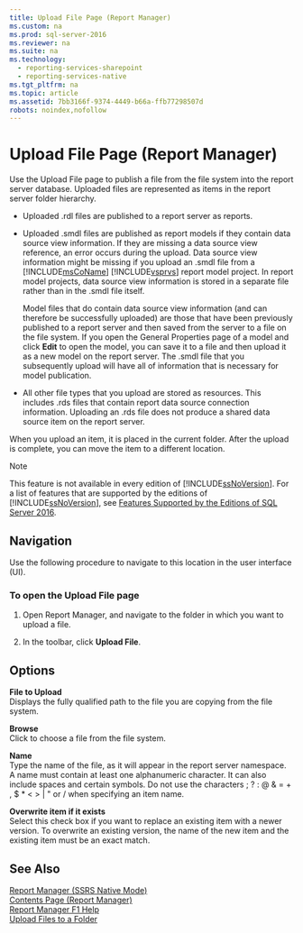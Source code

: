 ```yaml
---
title: Upload File Page (Report Manager)
ms.custom: na
ms.prod: sql-server-2016
ms.reviewer: na
ms.suite: na
ms.technology: 
  - reporting-services-sharepoint
  - reporting-services-native
ms.tgt_pltfrm: na
ms.topic: article
ms.assetid: 7bb3166f-9374-4449-b66a-ffb77298507d
robots: noindex,nofollow
---
```

# Upload File Page (Report Manager)
  Use the Upload File page to publish a file from the file system into the report server database. Uploaded files are represented as items in the report server folder hierarchy.  
  
-   Uploaded .rdl files are published to a report server as reports.  
  
-   Uploaded .smdl files are published as report models if they contain data source view information. If they are missing a data source view reference, an error occurs during the upload. Data source view information might be missing if you upload an .smdl file from a [!INCLUDE[msCoName](../../Topics/TopicNameContainA/includes/msCoName_md.md)] [!INCLUDE[vsprvs](../../Topics/TopicNameContainA/includes/vsprvs_md.md)] report model project. In report model projects, data source view information is stored in a separate file rather than in the .smdl file itself.  
  
     Model files that do contain data source view information (and can therefore be successfully uploaded) are those that have been previously published to a report server and then saved from the server to a file on the file system. If you open the General Properties page of a model and click **Edit** to open the model, you can save it to a file and then upload it as a new model on the report server. The .smdl file that you subsequently upload will have all of information that is necessary for model publication.  
  
-   All other file types that you upload are stored as resources. This includes .rds files that contain report data source connection information. Uploading an .rds file does not produce a shared data source item on the report server.  
  
 When you upload an item, it is placed in the current folder. After the upload is complete, you can move the item to a different location.  
  
> [!NOTE]  
>  This feature is not available in every edition of [!INCLUDE[ssNoVersion](../../Topics/TopicNameContainA/includes/ssNoVersion_md.md)]. For a list of features that are supported by the editions of [!INCLUDE[ssNoVersion](../../Topics/TopicNameContainA/includes/ssNoVersion_md.md)], see [Features Supported by the Editions of SQL Server 2016](../../Topics/TopicNameNotContainA/Features-Supported-by-the-Editions-of-SQL-Server-2016.md).  
  
## Navigation  
 Use the following procedure to navigate to this location in the user interface (UI).  
  
### To open the Upload File page  
  
1.  Open Report Manager, and navigate to the folder in which you want to upload a file.  
  
2.  In the toolbar, click **Upload File**.  
  
## Options  
 **File to Upload**  
 Displays the fully qualified path to the file you are copying from the file system.  
  
 **Browse**  
 Click to choose a file from the file system.  
  
 **Name**  
 Type the name of the file, as it will appear in the report server namespace. A name must contain at least one alphanumeric character. It can also include spaces and certain symbols. Do not use the characters ; ? : @ & = + , $ * < > | " or / when specifying an item name.  
  
 **Overwrite item if it exists**  
 Select this check box if you want to replace an existing item with a newer version. To overwrite an existing version, the name of the new item and the existing item must be an exact match.  
  
## See Also  
 [Report Manager  &#40;SSRS Native Mode&#41;](../../Topics/TopicNameNotContainA/Report-Manager---SSRS-Native-Mode-.md)   
 [Contents Page &#40;Report Manager&#41;](../../Topics/TopicNameNotContainA/Contents-Page--Report-Manager-.md)   
 [Report Manager F1 Help](../../Topics/TopicNameNotContainA/Report-Manager-F1-Help.md)   
 [Upload Files to a Folder](../../Topics/TopicNameContainA/Upload-Files-to-a-Folder.md)  
  
  